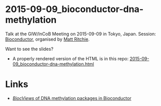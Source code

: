 # 2015-09-09_bioconductor-dna-methylation

Talk at the GIW/InCoB Meeting on 2015-09-09 in Tokyo, Japan. Session: [Bioconductor](http://www.jsbi.org/giw-incob2015/program/GIW_InCoB2015abstracts.html#S1a), organised by [Matt Ritchie](http://www.wehi.edu.au/people/matthew-ritchie).

Want to see the slides?

- A properly rendered version of the HTML is in this repo: [2015-09-09_bioconductor-dna-methylation.html](http://htmlpreview.github.io/?https://github.com/PeteHaitch/2015-09-09_bioconductor-dna-methylation/blob/master/2015-09-09_bioconductor-dna-methylation.html#1)

# Links

- [_BiocViews_ of DNA methylation packages in Bioconductor](http://www.bioconductor.org/packages/release/BiocViews.html#___DNAMethylation)
